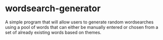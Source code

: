 # wordsearch-generator


A simple program that will allow users to generate random wordsearches using a pool of words that can either be manually entered or chosen from a set of already existing words based on themes.
